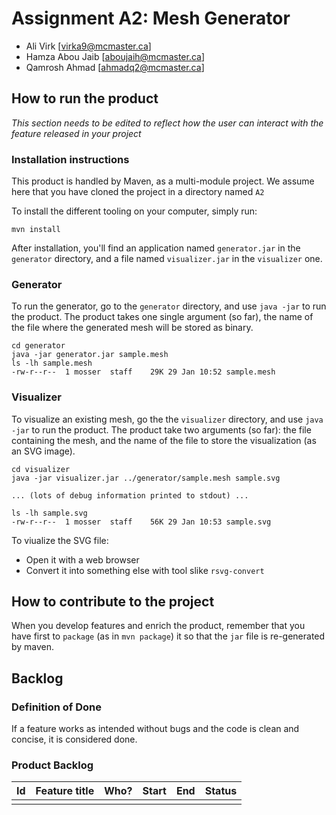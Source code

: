 # Assignment A2: Mesh Generator

  - Ali Virk [virka9@mcmaster.ca]
  - Hamza Abou Jaib [aboujaih@mcmaster.ca]
  - Qamrosh Ahmad [ahmadq2@mcmaster.ca]

## How to run the product

_This section needs to be edited to reflect how the user can interact with the feature released in your project_

### Installation instructions

This product is handled by Maven, as a multi-module project. We assume here that you have cloned the project in a directory named `A2`

To install the different tooling on your computer, simply run:

```
mvn install
```

After installation, you'll find an application named `generator.jar` in the `generator` directory, and a file named `visualizer.jar` in the `visualizer` one. 

### Generator

To run the generator, go to the `generator` directory, and use `java -jar` to run the product. The product takes one single argument (so far), the name of the file where the generated mesh will be stored as binary.

```
cd generator 
java -jar generator.jar sample.mesh
ls -lh sample.mesh
-rw-r--r--  1 mosser  staff    29K 29 Jan 10:52 sample.mesh
```

### Visualizer

To visualize an existing mesh, go the the `visualizer` directory, and use `java -jar` to run the product. The product take two arguments (so far): the file containing the mesh, and the name of the file to store the visualization (as an SVG image).

```
cd visualizer 
java -jar visualizer.jar ../generator/sample.mesh sample.svg

... (lots of debug information printed to stdout) ...

ls -lh sample.svg
-rw-r--r--  1 mosser  staff    56K 29 Jan 10:53 sample.svg
```
To viualize the SVG file:

  - Open it with a web browser
  - Convert it into something else with tool slike `rsvg-convert`

## How to contribute to the project

When you develop features and enrich the product, remember that you have first to `package` (as in `mvn package`) it so that the `jar` file is re-generated by maven.

## Backlog

### Definition of Done

If a feature works as intended without bugs and the code is clean and concise, it is considered done.

### Product Backlog

| Id | Feature title | Who? | Start | End | Status |
|:--:|---------------|------|-------|-----|--------|
|    |               |      |       |     |        |



